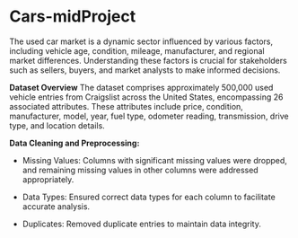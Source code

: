 # Cars-midProject
The used car market is a dynamic sector influenced by various factors, including vehicle age, condition, mileage, manufacturer, and regional market differences. Understanding these factors is crucial for stakeholders such as sellers, buyers, and market analysts to make informed decisions. 

**Dataset Overview**
The dataset comprises approximately 500,000 used vehicle entries from Craigslist across the United States, encompassing 26 associated attributes. These attributes include price, condition, manufacturer, model, year, fuel type, odometer reading, transmission, drive type, and location details. 

**Data Cleaning and Preprocessing:**
  * Missing Values: Columns with significant missing values were dropped, and remaining missing values in other columns were addressed 
    appropriately.
  
  * Data Types: Ensured correct data types for each column to facilitate accurate analysis.
  
  * Duplicates: Removed duplicate entries to maintain data integrity.
